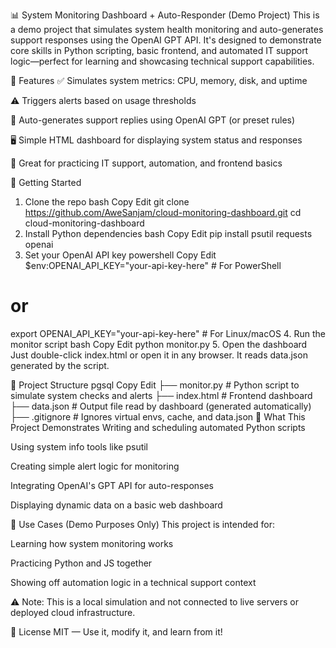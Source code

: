 📊 System Monitoring Dashboard + Auto-Responder (Demo Project)
This is a demo project that simulates system health monitoring and auto-generates support responses using the OpenAI GPT API. It's designed to demonstrate core skills in Python scripting, basic frontend, and automated IT support logic—perfect for learning and showcasing technical support capabilities.

🔧 Features
✅ Simulates system metrics: CPU, memory, disk, and uptime

⚠️ Triggers alerts based on usage thresholds

🤖 Auto-generates support replies using OpenAI GPT (or preset rules)

🖥️ Simple HTML dashboard for displaying system status and responses

🎯 Great for practicing IT support, automation, and frontend basics

🚀 Getting Started
1. Clone the repo
bash
Copy
Edit
git clone https://github.com/AweSanjam/cloud-monitoring-dashboard.git
cd cloud-monitoring-dashboard
2. Install Python dependencies
bash
Copy
Edit
pip install psutil requests openai
3. Set your OpenAI API key
powershell
Copy
Edit
$env:OPENAI_API_KEY="your-api-key-here"  # For PowerShell
# or
export OPENAI_API_KEY="your-api-key-here"  # For Linux/macOS
4. Run the monitor script
bash
Copy
Edit
python monitor.py
5. Open the dashboard
Just double-click index.html or open it in any browser. It reads data.json generated by the script.

📁 Project Structure
pgsql
Copy
Edit
├── monitor.py         # Python script to simulate system checks and alerts
├── index.html         # Frontend dashboard
├── data.json          # Output file read by dashboard (generated automatically)
├── .gitignore         # Ignores virtual envs, cache, and data.json
🧠 What This Project Demonstrates
Writing and scheduling automated Python scripts

Using system info tools like psutil

Creating simple alert logic for monitoring

Integrating OpenAI's GPT API for auto-responses

Displaying dynamic data on a basic web dashboard

🧪 Use Cases (Demo Purposes Only)
This project is intended for:

Learning how system monitoring works

Practicing Python and JS together

Showing off automation logic in a technical support context

⚠️ Note: This is a local simulation and not connected to live servers or deployed cloud infrastructure.

📜 License
MIT — Use it, modify it, and learn from it!

